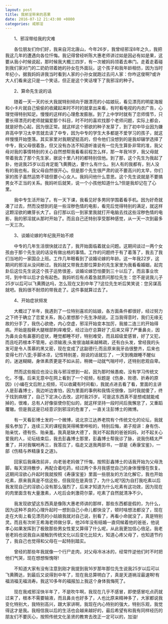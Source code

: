```yaml
---
layout: post
title: 我邪淫带来的恶果
date: 2016-07-12 21:43:00 +0800
categories: 戒邪淫
---
```


　　1、邪淫带给我的灾难
　　各位朋友们你们好，我来自河北唐山，今年26岁，我曾经邪淫8年之久，我把我这几年的遭遇向各位忏悔。我记得曾经听陈大惠老师讲过如是因必有如是果，这要从我小时候说起，那时候我大概三四岁，有一次被妈妈领着去串门。走着走着碰到我们家对门的二奶奶领着她的孙女在外面玩，这个孩子和我年龄相仿，因为当时年纪小，据我妈妈讲我当时看到人家的小孙女就跑过去问人家：你咋这俊啊?或许大人们看来这只是一个笑话，但正是这个笑话埋下了我邪淫的种子。
　　2、算命先生说的话
　　随着一天一天的长大我就特别倾向于跟漂亮的小姑娘玩，看见漂亮的明星海报和小卡片就自己偷偷的收藏起来时不时的就拿出来看，有时看电视的内衣广告，心理觉得特别知足。慢慢的这样的心理愈发膨胀。到了上中学时就有了恋师情节，只要长得漂亮的老师就偏爱那个科目，时不时的喜欢找那个老师问题，实际上都会，就是好色心起，因为很正常。就这样这个邪欲的种子发芽了，到了初中毕业因为嫌弃高中学习太辛苦就去读了中专，因为中专的学生大多都是不爱学习的孩子，就这样慢慢开始堕落。其实家里对我期望挺高的，但令他们没想到的是我却辍学选择了中专，我父母很着急，但又没有办法不知道听谁说有一位先生算卦非常的准，我父母对我的事情特别的关心自然想帮我看看前程怎么样，那一年我16岁，我父母就带着我去了那个先生家，据说十里八村的都特别信他。到了那，这个先生为我起了卦，他说我25岁以后肯定能飞黄腾达，要什么有什么。别人有的我都有，别人没有的我也有。我父母自然很开心。但是那个先生很严肃的说不要高兴的太早，你们家的孩子虽然运势不错但要小心女人。我妈问他什么意思。这个先生说就是不要搞男女不正当的关系。我妈听后就笑，说一个小孩他知道什么?但是我却记在了心里。
　　我中专生活开始了。有一天下课，我看见好多男同学围着看手机。因为好奇就凑了过去，然而没想到的是一些淫秽色情的电影，看完后觉得特别的满足，就这样这颗淫欲的嫩芽长大了。自打那以后一到家里我就打开电脑去找这些淫秽色情的电影，我的邪淫就从那时开始了。而且自己还特别享受那种感觉，从一天一次到最多一天三次。
　　3、谈婚论嫁的年纪我开始不顺
　　中专的几年生活很快就过去了，我开始面临着就业问题。这期间谈过一两个女孩由于那个先生说的话没有做出格的事情。工作的问题终于有了着落了，我去了我们当地的一家国企上班。工作几年眼看到了谈婚论嫁的年龄。这一年我22岁，这期间的邪淫从没间断过。我妈就又带我去那位算卦的先生家里为我看看婚姻，起完卦后这位先生说这个孩子运势很差，谈婚论嫁恐怕要到三十以后了，而且事业坎坷，到中年以后才会有起色。我妈听后有点着急就质问那位先生：您不是说我儿子25岁以后可以飞黄腾达吗，怎么现在又到中年了?这位先生听后笑笑说：您另谋高就吧。我妈很不耐烦的带我走了。这件事就算过去了。
　　4、开始症状频发
　　大概过了半年，我遇到了一位特别喜欢的姑娘，各方面条件都很好，经过努力之下终于确立了恋爱关系，我心里想那个先生净胡说。正当我得意时，我们无缘无故的分手了，我伤心欲绝，内心空虚，邪淫开始变本加厉，我接二连三的开始得病。开始是股藓大腿根部刺痒难受，经过治疗总算好了;后来又得了严重鼻炎，因为鼻炎会有鼻塞的症状，睡觉都睡不好，特别难受，而且超级爱感冒，好了又犯，而且吃药根本不管用，必须输液;头发很油越来越稀疏，还有白头发，曾经我的头发可是令人羡慕的黑又密，现在变成了这副德行;而且原来我牙齿很整齐，后来也变得七拧八歪;手脚冰凉，记性特别差，刚说的话就忘了，一天到晚跟睡不醒似的，迷迷糊糊，身体素质更是不如从前，稍微一动就气喘吁吁，还特别悲观自卑。
　　然而这些报应也没让我与邪淫想到一起，因为那时候愚痴，没有学习传统文化，不懂。后来无意中在网上看到了一个视频，标题是《伤身、败德、折寿的原因》(小编在文后附上视频，可以收藏有时间看)，我就点进去看了看，里面的主讲人是彭鑫博士，我边听边害怕，因为里面的事例和我情况很像，当时我就傻了，终于找到病根了，自己下定决心去改，这时我25岁。可是这东西真不是想戒就能戒掉的，很难，总有人好像驱使你犯似的，就这样坚持一段时间后我懈怠了，又重蹈覆辙。但是我这是已经意识到邪淫的危害了，一直关注彭博士的微博。
　　有一天看彭博士发的一个微博，说北京江达养老院有个传统文化的论坛，我就报名参加了，连续三天的课程我哭得稀里哗啦的，特别后悔，弟子规讲：身有伤、贻亲忧，德有伤、贻亲羞。我真是缺大德了，我对不起我的爸爸妈妈，对不起关心爱我的人，论坛结束后，我去彭鑫博士那里，彭鑫博士帮我诊了脉，说我伤精太严重了，并对我嘱咐再三，我答应了，临走又送我两部书，一部是《寿康宝鉴》，一部《伤精与养精康复之道》。
　　回家后我痛改前非，向老爸老妈做了忏悔，按照彭鑫博士的话我开始为父母洗脚，每天坚持散步，再配合着吃药，经过两个多月我感觉自己的身体慢慢在恢复。这期间淫欲心升起时我就按照《寿康宝鉴》里面一些朋友的方法化解它，我也开始吃素，原来我真是不信这些，但我现在是真信了，为什么呢?因为自打我吃素以后我发现自己的淫欲心没有那么强烈了，后来才知道为什么吃素有这功效，因为现在的肉里面含有大量激素，人吃后会刺激荷尔蒙，吃素了自然就清净不少。
　　我发现欲望这东西真是像陈大惠老师讲的那样，那些东西都是假的，为什么，因为这种不良的心理升起时一想到自己小命儿都快没了，顿时啥想法都没了，现在走在大街上看见漂亮的小姑娘我就对自己说，别看了，再看小命就没了，真是特别灵。而且有次听王希海老师做分享，他26年没有结婚一直伺候着他的爸爸，他说孝心如果发挥到了极致那些男女性爱又算得了什么呢，从此我更加信心倍足。我老爸老妈也说我自从接触到传统文化以后变化比较大，知道心疼父母了，也知道节约了，我自己也觉得和父母在一起特别踏实。
　　曾经的那些年我就像一个行尸走肉，对父母冷冰冰的，经常忤逆他们时不时把他们气哭，现在想想惭愧呀!
　　不知道大家有没有注意到刚才我提到我16岁那年那位先生说我25岁以后可以飞黄腾达，到最后又说得到中年了，现在我总算明白了，真是天道祸淫最速啊!有福消福无福消寿。我这10多年的福报加上我这个身体我悔死了。
　　现在我戒邪淫快半年了，不是吹牛啊，我现在几乎不感冒，即使感冒吃点药就过来了，根本不需要输液，而且鼻炎也好多了，人也比原来精神多了，大家都说我变化特别大，我特别高兴，跟大家讲啊，我现在内心特别的强大，特别乐观，我觉得这才是我。我相信我以后的生活也会越来越好的，最后希望有和我有同样经历的朋友们不要灰心，按照传统文化圣贤的教育去改正一定可以的，加油!